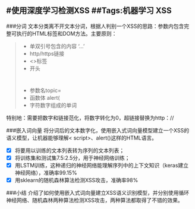 #使用深度学习检测XSS
##Tags:机器学习 XSS
------
###分词
文本分类离不开文本分词，根据人判别一个XSS的思路：参数内包含完整可执行的HTML标签和DOM方法。主要原则：

>* 单双引号包含的内容 ‘...’
>* http/https链接
>* <>标签
>* 开头<h1>
>* 参数名topic=
>* 函数体 alert(
>* 字符数字组成的单词 

特别地：需要把数字和链接范化，将数字转化为0，超链接替换为http：//

###嵌入词向量
将分词后的文本数字化，使用嵌入式词向量模型建立一个XSS的语义模型，让机器能够理解< script>、alert()这样的HTML语言。

- [x] 将要用以训练的文本列表转为序列的文本列表；
- [x] 将训练集和测试集7.5:2.5分，用于神经网络训练；
- [x] 用LSTM训练，这种递归的神经网络能理解序列中的上下文知识（keras建立神经网络），准确率99.15%
- [x] 用sklearn的随机森林算法检测XSS攻击，准确率98%

###小结
介绍了如何使用嵌入式词向量建立XSS语义识别模型，并分别使用循环神经网络、随机森林两种算法检测XSS攻击，两种算法都取得了不错的效果。
